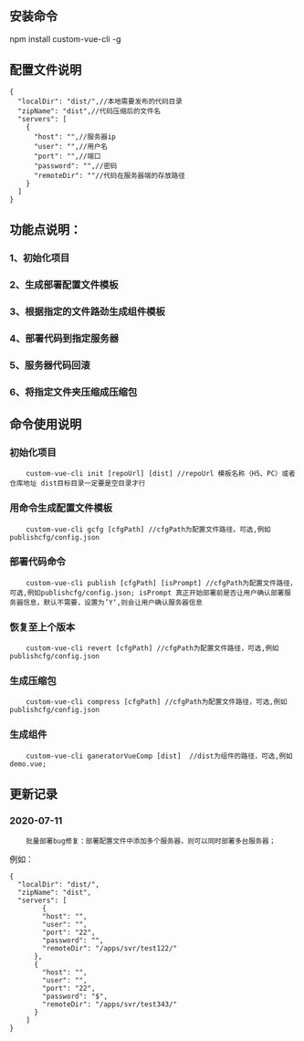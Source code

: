 ## 安装命令
npm install custom-vue-cli -g

## 配置文件说明
```配置文件模板
{
  "localDir": "dist/",//本地需要发布的代码目录
  "zipName": "dist",//代码压缩后的文件名
  "servers": [
    {
      "host": "",//服务器ip
      "user": "",//用户名
      "port": "",//端口
      "password": "",//密码
      "remoteDir": ""//代码在服务器端的存放路径
    }
  ]
}
```
## 功能点说明：
### 1、初始化项目
### 2、生成部署配置文件模板
### 3、根据指定的文件路劲生成组件模板
### 4、部署代码到指定服务器
### 5、服务器代码回滚
### 6、将指定文件夹压缩成压缩包

## 命令使用说明
### 初始化项目
        custom-vue-cli init [repoUrl] [dist] //repoUrl 模板名称（H5、PC）或者仓库地址 dist目标目录一定要是空目录才行

### 用命令生成配置文件模板
        custom-vue-cli gcfg [cfgPath] //cfgPath为配置文件路径，可选,例如publishcfg/config.json

### 部署代码命令
        custom-vue-cli publish [cfgPath] [isPrompt] //cfgPath为配置文件路径，可选,例如publishcfg/config.json; isPrompt 真正开始部署前是否让用户确认部署服务器信息，默认不需要，设置为’Y‘,则会让用户确认服务器信息

### 恢复至上个版本
        custom-vue-cli revert [cfgPath] //cfgPath为配置文件路径，可选,例如publishcfg/config.json

### 生成压缩包
        custom-vue-cli compress [cfgPath] //cfgPath为配置文件路径，可选,例如publishcfg/config.json

### 生成组件
        custom-vue-cli ganeratorVueComp [dist]  //dist为组件的路径，可选,例如demo.vue;

## 更新记录
### 2020-07-11
        批量部署bug修复：部署配置文件中添加多个服务器，则可以同时部署多台服务器；
例如：
```
{
  "localDir": "dist/",
  "zipName": "dist",
  "servers": [
        {
        "host": "",
        "user": "",
        "port": "22",
        "password": "",
        "remoteDir": "/apps/svr/test122/"
      },
      {
        "host": "",
        "user": "",
        "port": "22",
        "password": "$",
        "remoteDir": "/apps/svr/test343/"
      }
    ]
}
```